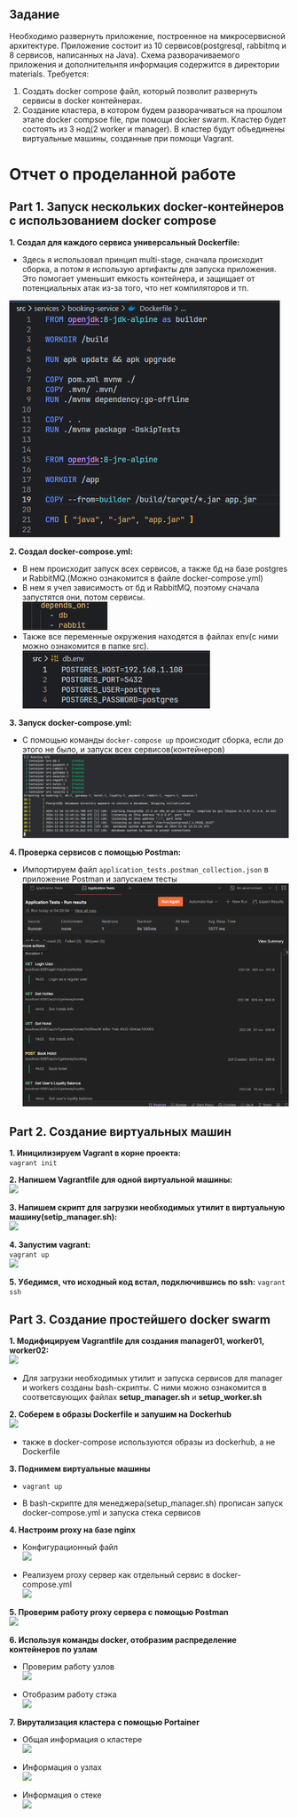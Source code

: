 ## Задание

Необходимо развернуть приложение, построенное на микросервисной архитектуре. Приложение состоит из 10 сервисов(postgresql, rabbitmq и 8 сервисов, написанных на Java). Схема разворачиваемого приложения и дополнительнпя информация содержится в директории materials. Требуется: 

1. Cоздать docker compose файл, который позволит развернуть сервисы в docker контейнерах.                          
2. Cоздание кластера, в котором будем разворачиваться на прошлом этапе docker compsoe file, при помощи docker swarm. Кластер будет состоять из 3 нод(2 worker и manager). В кластер будут объединены виртуальные машины, созданные при помощи Vagrant.


# Отчет о проделанной работе

## Part 1. Запуск нескольких docker-контейнеров с использованием docker compose

**1. Создал для каждого сервиса универсальный Dockerfile:**  
- Здесь я использовал принцип multi-stage, сначала происходит сборка, а потом я использую артифакты для запуска приложения. Это помогает уменьшит емкость контейнера, и защищает от потенциальных атак из-за того, что нет компиляторов и тп.  

![image](images/1_dockerfile.png)  


**2. Создал docker-compose.yml:**  
- В нем происходит запуск всех сервисов, а также бд на базе postgres и RabbitMQ.(Можно ознакомится в файле docker-compose.yml)  
- В нем я учел зависимость от бд и RabbitMQ, поэтому сначала запустятся они, потом сервисы.  
![image](images/1_dependence.png) 
- Также все переменные окружения находятся в файлах env(с ними можно ознакомится в папке src).  
![image](images/1_db_env.png)  


**3. Запуск docker-compose.yml:**  
- С помощью команды ```docker-compose up``` происходит сборка, если до этого не было, и запуск всех сервисов(контейнеров)  
![image](images/1_up.png)  


**4. Проверка сервисов с помощью Postman:**  
- Импортируем файл ```application_tests.postman_collection.json``` в приложение Postman и запускаем тесты  
![image](images/1_postman_successful.png)  

## Part 2. Создание виртуальных машин

**1. Иницилизируем Vagrant в корне проекта:**  
```vagrant init```  

**2. Напишем Vagrantfile для одной виртуальной машины:**  
![](images/2_vagrantfile.png)  

**3. Напишем скрипт для загрузки необходимых утилит в виртуальную машину(setip_manager.sh):**  
![](images/2_setup_manager.png)  

**4. Запустим vagrant:**  
```vagrant up```  
![](images/2_vagrant_up.png)    

**5. Убедимся, что исходный код встал, подключившись по ssh:**
```vagrant ssh```



## Part 3. Создание простейшего docker swarm

**1. Модифицируем Vagrantfile для создания manager01, worker01, worker02:**  
![](images/3_vagrantfile.png)  
- Для загрузки необходимых утилит и запуска сервисов для manager и workers созданы bash-скрипты. С ними можно ознакомится в соответсвующих файлах **setup_manager.sh** и **setup_worker.sh**  

**2. Соберем в образы Dockerfile и запушим на Dockerhub**  
![](images/3_docker_hub.png)  

- также в docker-compose используются образы из dockerhub, а не Dockerfile  

**3. Поднимем виртуальные машины**  

- ```vagrant up```  

- В bash-скрипте для менеджера(setup_manager.sh) прописан запуск docker-compose.yml и запуска стека сервисов  

**4. Настроим proxy на базе nginx**   

- Конфигурационный файл  
![](images/3_nginx_conf.png)  

- Реализуем proxy сервер как отдельный сервис в docker-compose.yml  
![](images/3_proxy_service.png)  

**5. Проверим работу proxy сервера с помощью Postman**  
![](images/3_postman.png)  

**6. Используя команды docker, отобразим распределение контейнеров по узлам**  

- Проверим работу узлов  
![](images/3_cluster_load.png)  

- Отобразим работу стэка  
![](images/3_docker_stack.png)  

**7. Вирутализация кластера с помощью Portainer**  
- Общая информация о кластере  
![](images/3_general_info.png)  

- Информация о узлах  
![](images/3_portainer_nodes.png)  

- Информация о стеке  
![](images/3_portainer_stack.png)  